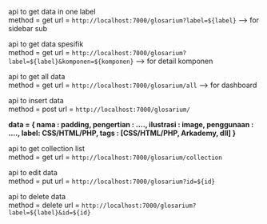 api to get data in one label<br>
method = get
url = `http://localhost:7000/glosarium?label=${label}` --> for sidebar sub

api to get data spesifik<br>
method = get
url = `http://localhost:7000/glosarium?label=${label}&komponen=${komponen}` --> for detail komponen

api to get all data<br>
method = get
url = `http://localhost:7000/glosarium/all` --> for dashboard

api to insert data<br>
method = post
url = `http://localhost:7000/glosarium/`

<b> data = { nama : padding, pengertian : ...., ilustrasi : image, penggunaan : ...., label: CSS/HTML/PHP, tags : [CSS/HTML/PHP, Arkademy, dll] } </b>

api to get collection list<br>
method = get
url = `http://localhost:7000/glosarium/collection`

api to edit data<br>
method = put
url = `http://localhost:7000/glosarium?id=${id}`

api to delete data<br>
method = delete
url = `http://localhost:7000/glosarium?label=${label}&id=${id}`
